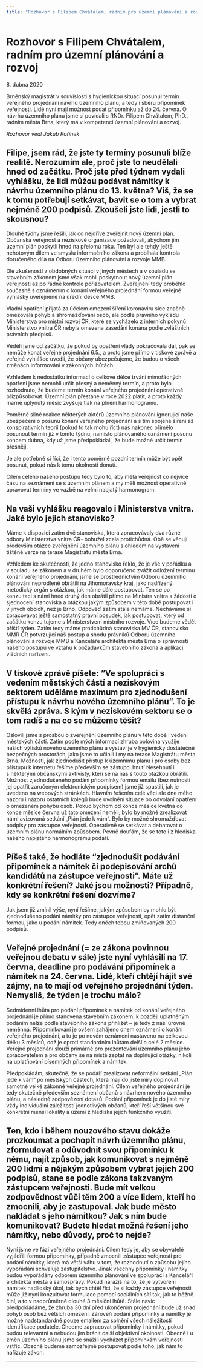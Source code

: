 ```yaml
---
title: "Rozhovor s Filipem Chvátalem, radním pro územní plánování a rozvoj"
---
```


# Rozhovor s Filipem Chvátalem, radním pro územní plánování a rozvoj

8\. dubna 2020


Brněnský magistrát v souvislosti s hygienickou situací posunul termín veřejného projednání návrhu územního plánu, a tedy i sběru připomínek veřejnosti. Lidé nyní mají možnost podat připomínku až do 24. června. O návrhu územního plánu jsme si povídali s RNDr. Filipem Chvátalem, PhD., radním města Brna, který má v kompetenci územní plánování a rozvoj.

*Rozhovor vedl Jakub Kořínek*

## Filipe, jsem rád, že jste ty termíny posunuli blíže realitě. Nerozumím ale, proč jste to neudělali hned od začátku. Proč jste před týdnem vydali vyhlášku, že lidi můžou podávat námitky k návrhu územního plánu do 13. května? Víš, že se k tomu potřebují setkávat, bavit se o tom a vybrat nejméně 200 podpisů. Zkoušeli jste lidi, jestli to skousnou?

Dlouhé týdny jsme řešili, jak co nejdříve zveřejnit nový územní plán. Občanská veřejnost a neziskové organizace požadovali, abychom jim územní plán poskytli hned na přelomu roku. Ten byl ale tehdy ještě nehotovým dílem ve smyslu informačního zákona a probíhala kontrola doručeného díla na Odboru územního plánování a rozvoje MMB.

Dle zkušeností z obdobných situací v jiných městech a v souladu se stavebním zákonem jsme však mohli poskytnout nový územní plán veřejnosti až po řádné kontrole pořizovatelem. Zveřejnění tedy proběhlo současně s oznámením o konání veřejného projednání formou veřejné vyhlášky uveřejněné na úřední desce MMB.  

Vládní opatření přijatá za účelem omezení šíření koronaviru sice značně omezovala pohyb a shromažďování osob, ale podle právního výkladu Ministerstva pro místní rozvoj ČR, které se vycházelo z interních pokynů Ministerstvo vnitra ČR nebyla omezena zasedání konána podle zvláštních právních předpisů.

Věděli jsme od začátku, že pokud by opatření vlády pokračovala dál, pak se nemůže konat veřejné projednání 6.5., a proto jsme přímo v tiskové zprávě a veřejné vyhlášce uvedli, že občany ubezpečujeme, že budou o všech změnách informování v zákonných lhůtách.

Vzhledem k nedostatku informací o celkové délce trvání mimořádných opatření jsme nemohli určit přesný a neměnný termín, a proto bylo rozhodnuto, že budeme termín konání veřejného projednání operativně přizpůsobovat. Územní plán přestane v roce 2022 platit, a proto každý marně uplynutý měsíc zvyšuje tlak na plnění harmonogramu.

Poměrně silné reakce některých aktérů územního plánování ignorující naše ubezpečení o posunu konání veřejného projednání a s tím spojené šíření až konspirativních teorií (pokud to tak mohu říct) nás nakonec přimělo posunout termín již v tomto týdnu, namísto plánovaného oznámení posunu koncem dubna, kdy už jsme předpokládali, že bude možné určit termín přesněji.

Je ale potřebné si říci, že i tento poměrně pozdní termín může být opět posunut, pokud nás k tomu okolnosti donutí.

Cílem celého našeho postupu tedy bylo to, aby měla veřejnost co nejvíce času na seznámení se s územním plánem a my měli možnost operativně upravovat termíny ve vazbě na velmi napjatý harmonogram.

## Na vaši vyhlášku reagovalo i Ministerstva vnitra. Jaké bylo jejich stanovisko?

Máme k dispozici zatím dvě stanoviska, která zpracovávaly dva různé odbory Ministerstva vnitra ČR- bohužel zcela protichůdná. Obě se věnují především otázce zveřejnění  územního plánu s ohledem na vystavení tištěné verze na terase Magistrátu města Brna.

Vzhledem ke skutečnosti, že jedno stanovisko řeklo, že je vše v pořádku a v souladu se zákonem a v druhém bylo doporučeno zvážit odložení termínu konání veřejného projednání,  jsme se prostřednictvím Odboru územního plánování neprodleně obrátili na Jihomoravský kraj, jako nadřízený metodický orgán s otázkou, jak máme dále postupovat. Ten se po konzultaci s námi hned druhý den obrátil přímo na Ministra vnitra s žádostí o sjednocení stanoviska a otázkou jakým způsobem v této době postupovat i v jiných obcích, než je Brno. Odpověď zatím stále nemáme. Necháváme si zpracovávat ještě samostatný právní posudek, jak postupovat, který od začátku konzultujeme s Ministerstvem místního rozvoje. Více budeme vědět příští týden. Zatím tedy máme protichůdná stanoviska MV ČR, stanovisko MMR ČR potvrzující náš postup a shodu právníků Odboru územního plánování a rozvoje MMB a Kanceláře architekta města Brna o správnosti našeho postupu ve vztahu k požadavkům stavebního zákona a aplikaci vládních nařízení.

## V tiskové zprávě píšete: “Ve spolupráci s vedením městských částí a neziskovým sektorem uděláme maximum pro zjednodušení přístupu k návrhu nového územního plánu”. To je skvělá zpráva. S kým v neziskovém sektoru se o tom radíš a na co se můžeme těšit?

Oslovili jsme s prosbou o zveřejnění územního plánu v této době i vedení městských částí. Zatím podle mých informací zhruba polovina využije našich výtisků nového územního plánu a vystaví je v hygienicky dostatečně bezpečných prostorách, jako jsme to učinili i my na terase Magistrátu města Brna. Možnosti, jak zjednodušit přístup k územnímu plánu i pro osoby bez přístupu k internetu řešíme především se zástupci hnutí Nesehnutí i s některými občanskými aktivisty, kteří se na nás s touto otázkou obrátili. Možnost zjednodušeného podání připomínky formou emailu (bez nutnosti jej opatřit zaručeným elektronickým podpisem) jsme již spustili, jak je uvedeno na webových stránkách. Hlavním řešením celé věci ale dne mého názoru i názoru ostatních kolegů bude uvolnění situace po odvolání opatření o omezeném pohybu osob. Pokud bychom od konce měsíce května do konce měsíce června už tato omezení neměli, bylo by možné zrealizovat námi avizovaná setkání „Plán jede k vám“. Bylo by možné shromažďovat podpisy pro zástupce veřejnosti. Operativně se setkávat a debatovat o územním plánu normálním způsobem. Pevně doufám, že se toto i z hlediska našeho napjatého harmonogramu podaří.

## Píšeš také, že hodláte “zjednodušit podávání připomínek a námitek či podepisování archů kandidátů na zástupce veřejnosti”. Máte už konkrétní řešení? Jaké jsou možnosti? Případně, kdy se konkrétní řešení dozvíme?

Jak jsem již zmínil výše, nyní řešíme, jakým způsobem by mohlo být zjednodušeno podání námitky pro zástupce veřejnosti, opět zatím distanční formou, jako u podání námitek. Tedy oněch tebou zmiňovaných 200 podpisů.

## Veřejné projednání (= ze zákona povinnou veřejnou debatu v sále) jste nyní vyhlásili na 17. června, deadline pro podávání připomínek a námitek na 24. června. Lidé, kteří chtějí hájit své zájmy, na to mají od veřejného projednání týden. Nemyslíš, že týden je trochu málo?

Sedmidenní lhůta pro podání připomínek a námitek od konání veřejného projednání je přímo stanovena stavebním zákonem, k později uplatněným podáním nelze podle stavebního zákona přihlížet – je tedy z naší úrovně neměnná. Připomínkování je ovšem zahájeno dnem oznámení o konání veřejného projednání, a to je po novém oznámení nastaveno na celkovou délku 3 měsíců, což je oproti standardním lhůtám delší o celé 2 měsíce. Veřejné projednání slouží primárně pro prezentování územního plánu jeho zpracovatelem a pro občany se na místě zeptat na doplňující otázky, nikoli na uplatňování písemných připomínek a námitek.

Předpokládám, skutečně, že se podaří zrealizovat neformální setkání „Plán jede k vám“ po městských částech, která mají do jisté míry doplňovat samotné velké zákonné veřejné projednání. Cílem veřejného projednání je tedy skutečně především seznámení občanů s návrhem nového územního plánu, a následně zodpovězení dotazů. Podání připomínek je do jisté míry vždy individuální záležitostí jednotlivých občanů, kteří řeší většinou své konkrétní menší lokality a území z hlediska jejich funkčního využití.

## Ten, kdo i během nouzového stavu dokáže prozkoumat a pochopit návrh územního plánu, zformulovat a odůvodnit svou připomínku k němu, najít způsob, jak komunikovat s nejméně 200 lidmi a nějakým způsobem vybrat jejich 200 podpisů, stane se podle zákona takzvaným zástupcem veřejnosti. Bude mít velkou zodpovědnost vůči těm 200 a více lidem, kteří ho zmocnili, aby je zastupoval. Jak bude město nakládat s jeho námitkou? Jak s ním bude komunikovat? Budete hledat možná řešení jeho námitky, nebo důvody, proč to nejde?

Nyní jsme ve fázi veřejného projednání. Cílem tedy je, aby se obyvatelé vyjádřili formou připomínky, případně zmocnili zástupce veřejnosti pro podání námitky, která má větší váhu v tom, že rozhodnutí o způsobu jejího vypořádání schvaluje zastupitelstvo. Jinak všechny připomínky i námitky budou vypořádány odborem územního plánování ve spolupráci s Kanceláří architekta města a samosprávy. Pokud narážíš na to, že je vytvoření námitek nadlidský úkol, tak bych chtěl říci, že si každý zástupce veřejnosti může již nyní konzultovat formulace pomocí sociálních sítí tak, jak to běžně činí, a to v nadprůměrně dlouhé 3 měsíční lhůtě. Stále navíc předpokládáme, že zhruba 30 dní před ukončením projednání bude už snad pohyb osob bez větších omezení. Zároveň podání připomínky a námitky je možné nadstandardně pouze emailem za splnění všech náležitostí identifikace podatele.  Chceme zapracovat připomínky i námitky, pokud budou relevantní a nebudou jim bránit další objektivní okolnosti. Obecně i u změn územního plánu jsme se snažili vycházet připomínkám veřejnosti vstříc. Obecně budeme samozřejmě postupovat podle toho, jak nám to nařizuje zákon.

---

